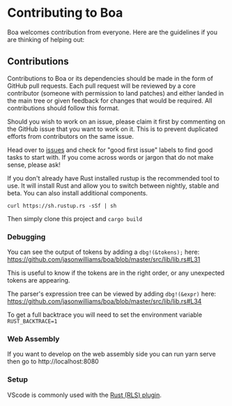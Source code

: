 # Contributing to Boa

Boa welcomes contribution from everyone. Here are the guidelines if you are
thinking of helping out:

## Contributions

Contributions to Boa or its dependencies should be made in the form of GitHub
pull requests. Each pull request will be reviewed by a core contributor
(someone with permission to land patches) and either landed in the main tree or
given feedback for changes that would be required. All contributions should
follow this format.

Should you wish to work on an issue, please claim it first by commenting on
the GitHub issue that you want to work on it. This is to prevent duplicated
efforts from contributors on the same issue.

Head over to [issues](https://github.com/jasonwilliams/boa/issues) and check for "good first issue" labels to find
good tasks to start with. If you come across words or jargon that do not make
sense, please ask!

If you don't already have Rust installed rustup is the recommended tool to use. It will install Rust and allow you to switch between nightly, stable and beta. You can also install additional components.

`curl https://sh.rustup.rs -sSf | sh`

Then simply clone this project and `cargo build`

### Debugging

You can see the output of tokens by adding a `dbg!(&tokens);` here:
https://github.com/jasonwilliams/boa/blob/master/src/lib/lib.rs#L31

This is useful to know if the tokens are in the right order, or any unexpected tokens are appearing.

The parser's expression tree can be viewed by adding `dbg!(&expr)` here:
https://github.com/jasonwilliams/boa/blob/master/src/lib/lib.rs#L34

To get a full backtrace you will need to set the environment variable `RUST_BACKTRACE=1`


### Web Assembly

If you want to develop on the web assembly side you can run yarn serve then go to http://localhost:8080

### Setup

VScode is commonly used with the [Rust (RLS) plugin](https://github.com/rust-lang/rls-vscode).
